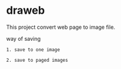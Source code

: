 draweb
======

This project convert web page to image file.

way of saving

    1. save to one image

    2. save to paged images
